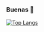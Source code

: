 ### Buenas 👋
[![Top Langs](https://github-readme-stats.vercel.app/api/top-langs/?username=IsraBsal&layout=compact)](https://github.com/anuraghazra/github-readme-stats)




